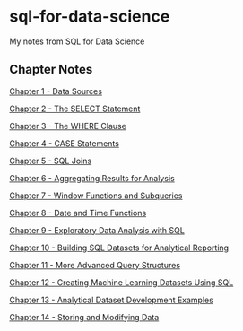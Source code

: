 # sql-for-data-science

My notes from SQL for Data Science 

## Chapter Notes 

[Chapter 1 - Data Sources]() <br>

[Chapter 2 - The SELECT Statement]() <br>

[Chapter 3 - The WHERE Clause]() <br>

[Chapter 4 - CASE Statements]() <br>

[Chapter 5 - SQL Joins]() <br>

[Chapter 6 - Aggregating Results for Analysis]() <br>

[Chapter 7 - Window Functions and Subqueries]() <br>

[Chapter 8 - Date and Time Functions]() <br>

[Chapter 9 - Exploratory Data Analysis with SQL]() <br>

[Chapter 10 - Building SQL Datasets for Analytical Reporting]() <br>

[Chapter 11 - More Advanced Query Structures]() <br>

[Chapter 12 - Creating Machine Learning Datasets Using SQL]() <br>

[Chapter 13 - Analytical Dataset Development Examples]() <br>

[Chapter 14 - Storing and Modifying Data]() <br>

